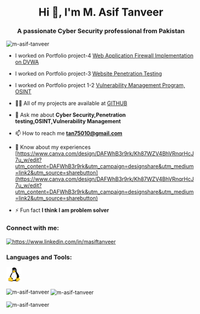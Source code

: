 <h1 align="center">Hi 👋, I'm M. Asif Tanveer</h1>
<h3 align="center">A passionate Cyber Security professional from Pakistan</h3>

<p align="left"> <img src="https://komarev.com/ghpvc/?username=m-asif-tanveer&label=Profile%20views&color=0e75b6&style=flat" alt="m-asif-tanveer" /> </p>

- I worked on Portfolio project-4 [Web Application Firewall Implementation on DVWA](https://drive.google.com/file/d/1tK1ezHk_WrP_4r7-PrOctBupdPZbXUCr/view?usp=drive_web&authuser=0)

- I worked on Portfolio project-3 [Website Penetration Testing](https://docs.google.com/presentation/d/1ca409lJIbZGy4x8u6FiQC2bdUVpV_OfM/edit?usp=sharing&ouid=103645037035356299584&rtpof=true&sd=true)

- I worked on Portfolio project 1-2 [Vulnerability Management Program, OSINT](https://drive.google.com/file/d/1U54wSa9S5PqeRSQ4QHHyo4im7IxT-1Sf/view?usp=drive_web&authuser=0)

- 👨‍💻 All of my projects are available at [GITHUB](GITHUB)

- 💬 Ask me about **Cyber Security,Penetration testing,OSINT,Vulnerability Management**

- 📫 How to reach me **tan75010@gmail.com**

- 📄 Know about my experiences [https://www.canva.com/design/DAFWhB3r9rk/Kh87WZV4BhVRnqrHcJ7u_w/edit?utm_content=DAFWhB3r9rk&utm_campaign=designshare&utm_medium=link2&utm_source=sharebutton](https://www.canva.com/design/DAFWhB3r9rk/Kh87WZV4BhVRnqrHcJ7u_w/edit?utm_content=DAFWhB3r9rk&utm_campaign=designshare&utm_medium=link2&utm_source=sharebutton)

- ⚡ Fun fact **I think I am problem solver**

<h3 align="left">Connect with me:</h3>
<p align="left">
<a href="https://linkedin.com/in/https://www.linkedin.com/in/masiftanveer" target="blank"><img align="center" src="https://raw.githubusercontent.com/rahuldkjain/github-profile-readme-generator/master/src/images/icons/Social/linked-in-alt.svg" alt="https://www.linkedin.com/in/masiftanveer" height="30" width="40" /></a>
</p>

<h3 align="left">Languages and Tools:</h3>
<p align="left"> <a href="https://www.linux.org/" target="_blank" rel="noreferrer"> <img src="https://raw.githubusercontent.com/devicons/devicon/master/icons/linux/linux-original.svg" alt="linux" width="40" height="40"/> </a> </p>

<p><img align="left" src="https://github-readme-stats.vercel.app/api/top-langs?username=m-asif-tanveer&show_icons=true&locale=en&layout=compact" alt="m-asif-tanveer" /></p>

<p>&nbsp;<img align="center" src="https://github-readme-stats.vercel.app/api?username=m-asif-tanveer&show_icons=true&locale=en" alt="m-asif-tanveer" /></p>

<p><img align="center" src="https://github-readme-streak-stats.herokuapp.com/?user=m-asif-tanveer&" alt="m-asif-tanveer" /></p>
